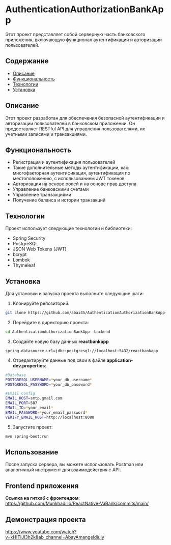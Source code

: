 # AuthenticationAuthorizationBankApp

Этот проект представляет собой серверную часть банковского приложения, включающую функционал аутентификации и авторизации пользователей.

## Содержание

- [Описание](#описание)
- [Функциональность](#функциональность)
- [Технологии](#технологии)
- [Установка](#установка)

## Описание

Этот проект разработан для обеспечения безопасной аутентификации и авторизации пользователей в банковском приложении. Он предоставляет RESTful API для управления пользователями, их учетными записями и транзакциями.

## Функциональность

- Регистрация и аутентификация пользователей
- Такие дополнительные методы аутентификации, как: многофакторная аутентификация, аутентификация по местоположению, с использованием JWT токенов
- Авторизация на основе ролей и на основе прав доступа
- Управление банковскими счетами
- Управление транзакциями
- Получение баланса и истории транзакций

## Технологии

Проект использует следующие технологии и библиотеки:

- Spring Security
- PostgreSQL
- JSON Web Tokens (JWT)
- bcrypt
- Lombok
- Thymeleaf

## Установка

Для установки и запуска проекта выполните следующие шаги:

1. Клонируйте репозиторий:

```bash
git clone https://github.com/abai45/AuthenticationAuthorizationBankApp--backend.git
```

2. Перейдите в директорию проекта:

```bash
cd AuthenticationAuthorizationBankApp--backend
```

3. Создайте новую базу данных **reactbankapp**

```plaintext
spring.datasource.url=jdbc:postgresql://localhost:5432/reactbankapp
```

4. Отредактируйте данные под свои в файле **application-dev.properties**:

```bash
#Database
POSTGRESQL_USERNAME=*your_db_username*
POSTGRESQL_PASSWORD=*your_db_password*

#Email Config
EMAIL_HOST=smtp.gmail.com
EMAIL_PORT=587
EMAIL_ID=*your_email*
EMAIL_PASSWORD=*your_email_password*
VERIFY_EMAIL_HOST=http://localhost:8080
```

5. Запустите проект:
```bash
mvn spring-boot:run
```

## Использование

После запуска сервера, вы можете использовать Postman или аналогичный инструмент для взаимодействия с API. 

## Frontend приложения

**Ссылка на гитхаб с фронтендом**: https://github.com/Munkhadilio/ReactNative-VaBank/commits/main/

## Демонстрация проекта
https://www.youtube.com/watch?v=xHITIJl3h2k&ab_channel=AbayAmangeldiuly
